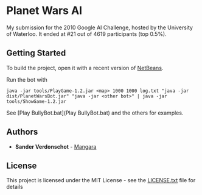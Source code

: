 # Planet Wars AI

My submission for the 2010 Google AI Challenge, hosted by the University of Waterloo. It ended at #21 out of 4619 participants (top 0.5%).

## Getting Started

To build the project, open it with a recent version of [NetBeans](https://netbeans.org/).

Run the bot with

    java -jar tools/PlayGame-1.2.jar <map> 1000 1000 log.txt "java -jar dist/PlanetWarsBot.jar" "java -jar <other bot>" | java -jar tools/ShowGame-1.2.jar

See [Play BullyBot.bat](Play BullyBot.bat) and the others for examples.

## Authors

* **Sander Verdonschot** - [Mangara](https://github.com/Mangara)

## License

This project is licensed under the MIT License - see the [LICENSE.txt](LICENSE.txt) file for details
